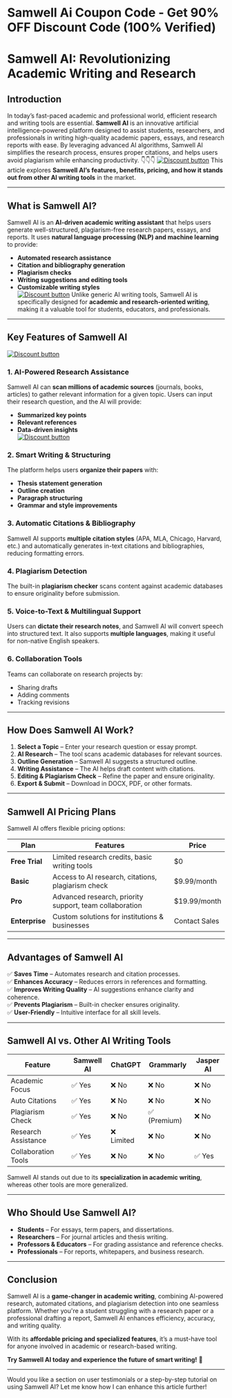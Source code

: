 # Samwell Ai Coupon Code - Get 90% OFF Discount Code (100% Verified)
# **Samwell AI: Revolutionizing Academic Writing and Research**  

## **Introduction**  
In today’s fast-paced academic and professional world, efficient research and writing tools are essential. **Samwell AI** is an innovative artificial intelligence-powered platform designed to assist students, researchers, and professionals in writing high-quality academic papers, essays, and research reports with ease. By leveraging advanced AI algorithms, Samwell AI simplifies the research process, ensures proper citations, and helps users avoid plagiarism while enhancing productivity. 👇👇👇
[![Discount button](https://github.com/user-attachments/assets/d84d81bf-3162-482e-9e2e-e24303a0283e)](https://samwell.ai/?via=muhammad-bilal)
This article explores **Samwell AI’s features, benefits, pricing, and how it stands out from other AI writing tools** in the market.  

---  

## **What is Samwell AI?**  
Samwell AI is an **AI-driven academic writing assistant** that helps users generate well-structured, plagiarism-free research papers, essays, and reports. It uses **natural language processing (NLP) and machine learning** to provide:  
- **Automated research assistance**  
- **Citation and bibliography generation**  
- **Plagiarism checks**  
- **Writing suggestions and editing tools**  
- **Customizable writing styles**  
[![Discount button](https://github.com/user-attachments/assets/8ca4026e-75cb-4649-84f5-50440f7b173d)](https://samwell.ai/?via=muhammad-bilal)
Unlike generic AI writing tools, Samwell AI is specifically designed for **academic and research-oriented writing**, making it a valuable tool for students, educators, and professionals.  

---  

## **Key Features of Samwell AI**  
[![Discount button](https://github.com/user-attachments/assets/8ca4026e-75cb-4649-84f5-50440f7b173d)](https://samwell.ai/?via=muhammad-bilal)
### **1. AI-Powered Research Assistance**  
Samwell AI can **scan millions of academic sources** (journals, books, articles) to gather relevant information for a given topic. Users can input their research question, and the AI will provide:  
- **Summarized key points**  
- **Relevant references**  
- **Data-driven insights**  
[![Discount button](https://github.com/user-attachments/assets/8ca4026e-75cb-4649-84f5-50440f7b173d)](https://samwell.ai/?via=muhammad-bilal)
### **2. Smart Writing & Structuring**  
The platform helps users **organize their papers** with:  
- **Thesis statement generation**  
- **Outline creation**  
- **Paragraph structuring**  
- **Grammar and style improvements**  

### **3. Automatic Citations & Bibliography**  
Samwell AI supports **multiple citation styles** (APA, MLA, Chicago, Harvard, etc.) and automatically generates in-text citations and bibliographies, reducing formatting errors.  

### **4. Plagiarism Detection**  
The built-in **plagiarism checker** scans content against academic databases to ensure originality before submission.  

### **5. Voice-to-Text & Multilingual Support**  
Users can **dictate their research notes**, and Samwell AI will convert speech into structured text. It also supports **multiple languages**, making it useful for non-native English speakers.  

### **6. Collaboration Tools**  
Teams can collaborate on research projects by:  
- Sharing drafts  
- Adding comments  
- Tracking revisions  

---  

## **How Does Samwell AI Work?**  
1. **Select a Topic** – Enter your research question or essay prompt.  
2. **AI Research** – The tool scans academic databases for relevant sources.  
3. **Outline Generation** – Samwell AI suggests a structured outline.  
4. **Writing Assistance** – The AI helps draft content with citations.  
5. **Editing & Plagiarism Check** – Refine the paper and ensure originality.  
6. **Export & Submit** – Download in DOCX, PDF, or other formats.  

---  

## **Samwell AI Pricing Plans**  
Samwell AI offers flexible pricing options:  

| Plan | Features | Price |
|------|----------|-------|
| **Free Trial** | Limited research credits, basic writing tools | $0 |
| **Basic** | Access to AI research, citations, plagiarism check | $9.99/month |
| **Pro** | Advanced research, priority support, team collaboration | $19.99/month |
| **Enterprise** | Custom solutions for institutions & businesses | Contact Sales |

---  

## **Advantages of Samwell AI**  
✅ **Saves Time** – Automates research and citation processes.  
✅ **Enhances Accuracy** – Reduces errors in references and formatting.  
✅ **Improves Writing Quality** – AI suggestions enhance clarity and coherence.  
✅ **Prevents Plagiarism** – Built-in checker ensures originality.  
✅ **User-Friendly** – Intuitive interface for all skill levels.  

---  

## **Samwell AI vs. Other AI Writing Tools**  

| Feature | Samwell AI | ChatGPT | Grammarly | Jasper AI |
|---------|-----------|---------|----------|----------|
| Academic Focus | ✅ Yes | ❌ No | ❌ No | ❌ No |
| Auto Citations | ✅ Yes | ❌ No | ❌ No | ❌ No |
| Plagiarism Check | ✅ Yes | ❌ No | ✅ (Premium) | ❌ No |
| Research Assistance | ✅ Yes | ❌ Limited | ❌ No | ❌ No |
| Collaboration Tools | ✅ Yes | ❌ No | ❌ No | ✅ Yes |

Samwell AI stands out due to its **specialization in academic writing**, whereas other tools are more generalized.  

---  

## **Who Should Use Samwell AI?**  
- **Students** – For essays, term papers, and dissertations.  
- **Researchers** – For journal articles and thesis writing.  
- **Professors & Educators** – For grading assistance and reference checks.  
- **Professionals** – For reports, whitepapers, and business research.  

---  

## **Conclusion**  
Samwell AI is a **game-changer in academic writing**, combining AI-powered research, automated citations, and plagiarism detection into one seamless platform. Whether you're a student struggling with a research paper or a professional drafting a report, Samwell AI enhances efficiency, accuracy, and writing quality.  

With its **affordable pricing and specialized features**, it’s a must-have tool for anyone involved in academic or research-based writing.  

**Try Samwell AI today and experience the future of smart writing!** 🚀  

---  
Would you like a section on user testimonials or a step-by-step tutorial on using Samwell AI? Let me know how I can enhance this article further!
